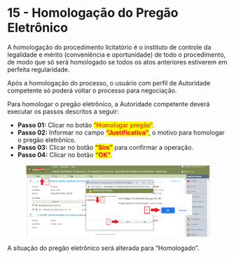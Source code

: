 # 15 - Homologação do Pregão Eletrônico

A homologação do procedimento licitatório é o instituto de controle da legalidade e mérito (conveniência e oportunidade) de todo o procedimento, de modo que só será homologado se todos os atos anteriores estiverem em perfeita regularidade.&#x20;

Após a homologação do processo, o usuário com perfil de Autoridade competente só poderá voltar o processo para negociação.&#x20;

Para homologar o pregão eletrônico, a Autoridade competente deverá executar os passos descritos a seguir:

* **Passo 01:** Clicar no botão <mark style="color:red;">“Homologar pregão”</mark>.&#x20;
* **Passo 02:** Informar no campo <mark style="color:red;">**“Justificativa”**</mark>, o motivo para homologar o pregão eletrônico.
* **Passo 03:** Clicar no botão <mark style="color:red;">**“Sim”**</mark> para confirmar a operação.&#x20;
* **Passo 04:** Clicar no botão <mark style="color:red;">**“OK”**</mark>.

<figure><img src="../../.gitbook/assets/image (27).png" alt=""><figcaption></figcaption></figure>

A situação do pregão eletrônico será alterada para “Homologado”.
